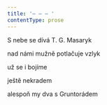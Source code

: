 ```yaml
---
title: '– – – '
contentType: prose
---
```


S nebe se dívá T. G. Masaryk

nad námi mužně potlačuje vzlyk

už se i bojíme

ještě nekradem

alespoň my dva s Gruntorádem
